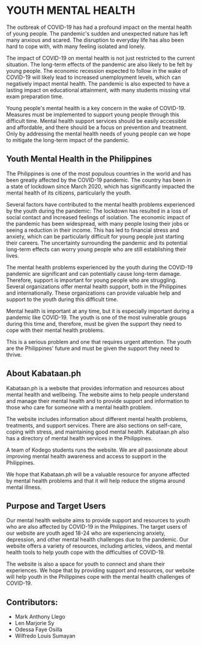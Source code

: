 <h1>YOUTH MENTAL HEALTH</h1>

The outbreak of COVID-19 has had a profound impact on the mental health of young people. The pandemic's sudden and unexpected nature has left many anxious and scared. The disruption to everyday life has also been hard to cope with, with many feeling isolated and lonely.
 
The impact of COVID-19 on mental health is not just restricted to the current situation. The long-term effects of the pandemic are also likely to be felt by young people. The economic recession expected to follow in the wake of COVID-19 will likely lead to increased unemployment levels, which can negatively impact mental health. The pandemic is also expected to have a lasting impact on educational attainment, with many students missing vital exam preparation time.
 
Young people's mental health is a key concern in the wake of COVID-19. Measures must be implemented to support young people through this difficult time. Mental health support services should be easily accessible and affordable, and there should be a focus on prevention and treatment. Only by addressing the mental health needs of young people can we hope to mitigate the long-term impact of the pandemic.
 
<h2>Youth Mental Health in the Philippines</h2>
 
The Philippines is one of the most populous countries in the world and has been greatly affected by the COVID-19 pandemic. The country has been in a state of lockdown since March 2020, which has significantly impacted the mental health of its citizens, particularly the youth.

Several factors have contributed to the mental health problems experienced by the youth during the pandemic:
The lockdown has resulted in a loss of social contact and increased feelings of isolation.
The economic impact of the pandemic has been widespread, with many people losing their jobs or seeing a reduction in their income. This has led to financial stress and anxiety, which can be particularly difficult for young people just starting their careers.
The uncertainty surrounding the pandemic and its potential long-term effects can worry young people who are still establishing their lives.

The mental health problems experienced by the youth during the COVID-19 pandemic are significant and can potentially cause long-term damage. Therefore, support is important for young people who are struggling. Several organizations offer mental health support, both in the Philippines and internationally. These organizations can provide valuable help and support to the youth during this difficult time.

Mental health is important at any time, but it is especially important during a pandemic like COVID-19. The youth is one of the most vulnerable groups during this time and, therefore, must be given the support they need to cope with their mental health problems.

This is a serious problem and one that requires urgent attention. The youth are the Philippines' future and must be given the support they need to thrive.

<h2>About Kabataan.ph</h2>

Kabataan.ph is a website that provides information and resources about mental health and wellbeing. The website aims to help people understand and manage their mental health and to provide support and information to those who care for someone with a mental health problem.
 
The website includes information about different mental health problems, treatments, and support services. There are also sections on self-care, coping with stress, and maintaining good mental health. Kabataan.ph also has a directory of mental health services in the Philippines.
 
A team of Kodego students runs the website. We are all passionate about improving mental health awareness and access to support in the Philippines.
 
We hope that Kabataan.ph will be a valuable resource for anyone affected by mental health problems and that it will help reduce the stigma around mental illness.
 
<h2>Purpose and Target Users</h2>
 
Our mental health website aims to provide support and resources to youth who are also affected by COVID-19 in the Philippines. The target users of our website are youth aged 18-24 who are experiencing anxiety, depression, and other mental health challenges due to the pandemic. Our website offers a variety of resources, including articles, videos, and mental health tools to help youth cope with the difficulties of COVID-19. 
 
The website is also a space for youth to connect and share their experiences. We hope that by providing support and resources, our website will help youth in the Philippines cope with the mental health challenges of COVID-19.

<h2>Contributors:</h2>

<ul>
<li>Mark Anthony Llego</li>
<li>Len Marjorie Sy</li>
<li>Odessa Faye Osilla</li>
<li>Wilfredo Louis Sumayan</li>
</ul>

